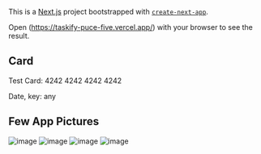 This is a [Next.js](https://nextjs.org/) project bootstrapped with [`create-next-app`](https://github.com/vercel/next.js/tree/canary/packages/create-next-app).



Open (https://taskify-puce-five.vercel.app/) with your browser to see the result.

## Card

Test Card: 4242 4242 4242 4242

Date, key: any



## Few App Pictures

![image](https://github.com/Daniil-102/Taskify/assets/111274195/9c0b9b0d-12ff-4e9a-b2c8-a2e637331d6a)
![image](https://github.com/Daniil-102/Taskify/assets/111274195/775e9604-01a3-4cc9-a1bc-432cf6ff986b)
![image](https://github.com/Daniil-102/Taskify/assets/111274195/53f7d021-9dbf-4865-8126-f571b131e142)
![image](https://github.com/Daniil-102/Taskify/assets/111274195/318367b6-1ccd-4559-971c-d36c314e86f3)

